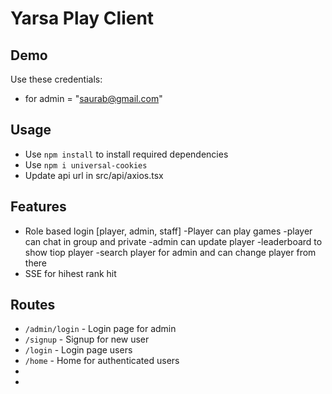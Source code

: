 
# Yarsa Play Client
## Demo



Use these credentials:
- for admin = "saurab@gmail.com"


## Usage
- Use `npm install` to install required dependencies
- Use `npm i universal-cookies`
- Update api url in src/api/axios.tsx

## Features

- Role based login [player, admin, staff]
-Player can play games
-player can chat in group and private
-admin can update player
-leaderboard to show tiop player
-search player for admin and can change player from there
- SSE for hihest rank hit


## Routes
- `/admin/login` - Login page for admin
- `/signup` - Signup for new user
- `/login` - Login page  users
- `/home` - Home for authenticated users
-
- 



